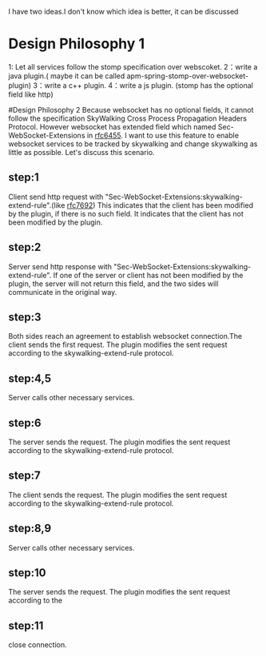 I have two ideas.I don't know which idea is better, it can be discussed
# Design Philosophy 1
1: Let all services follow the stomp specification over webscoket.
2：write a java plugin.( maybe it can be called apm-spring-stomp-over-websocket-plugin)
3：write a c++ plugin.
4：write a js plugin.
(stomp has the optional field like http)

#Design Philosophy 2
Because websocket has no optional fields, it cannot follow the specification SkyWalking Cross Process Propagation Headers Protocol. However websocket has extended field which named Sec-WebSocket-Extensions in [rfc6455](https://tools.ietf.org/html/rfc6455). I want to use this feature to enable websocket services to be tracked by skywalking and change skywalking as little as possible.
Let's discuss this scenario.

## step:1 
Client send http request with "Sec-WebSocket-Extensions:skywalking-extend-rule".(like [rfc7692](https://tools.ietf.org/html/rfc7692 ))
This indicates that the client has been modified by the plugin, if there is no such field. It indicates that the client has not been modified by the plugin.
## step:2
Server send http response with "Sec-WebSocket-Extensions:skywalking-extend-rule".
If one of the server or client has not been modified by the plugin, the server will not return this field, and the two sides will communicate in the original way.
## step:3 
Both sides reach an agreement to establish websocket connection.The client sends the first request. The plugin modifies the sent request according to the skywalking-extend-rule protocol.
## step:4,5  
Server calls other necessary services.
## step:6 
The server sends the request. The plugin modifies the sent request according to the skywalking-extend-rule protocol.
## step:7 
The client sends the request. The plugin modifies the sent request according to the skywalking-extend-rule protocol.
## step:8,9 
Server calls other necessary services.
## step:10 
The server sends the request. The plugin modifies the sent request according to the
## step:11 
close connection.



